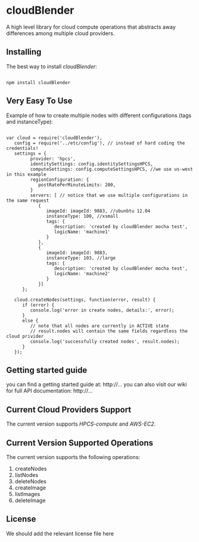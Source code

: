 # cloudBlender
A high level library for cloud compute operations that abstracts away differences among multiple cloud providers.

## Installing
The best way to install *cloudBlender*:
<pre><code>
npm install cloudBlender
</code></pre>

## Very Easy To Use
Example of how to create multiple nodes with different configurations (tags and instanceType):

<pre><code>
var cloud = require('cloudBlender'),
   config = require('../etc/config'), // instead of hard coding the credentials!
   settings = {
         provider: 'hpcs',
         identitySettings: config.identitySettingsHPCS,
         computeSettings: config.computeSettingsHPCS, //we use us-west in this example
         regionConfiguration: {
            postRatePerMinuteLimits: 200,
         }
         servers: [ // notice that we use multiple configurations in the same request
            {
               imageId: imageId: 9883, //ubunbtu 12.04
               instanceType: 100, //xsmall
               tags: {
                  description: 'created by cloudBlender mocha test',
                  logicName: 'machine1'
               }
            },
            {
               imageId: imageId: 9883, 
               instanceType: 103, //large
               tags: {
                  description: 'created by cloudBlender mocha test',
                  logicName: 'machine2'
               }
            }]
      };

   cloud.createNodes(settings, function(error, result) {
      if (error) {
         console.log('error in create nodes, details:', error);
      }
      else {
         // note that all nodes are currently in ACTIVE state
         // result.nodes will contain the same fields regardless the cloud privider
         console.log('successfully created nodes', result.nodes);
      }
   });
</code></pre>

## Getting started guide
you can find a getting started guide at:
http://...
you can also visit our wiki for full API documentation:
http://...

## Current Cloud Providers Support
The current version supports *HPCS-compute* and *AWS-EC2*.

## Current Version Supported Operations
The current version supports the following operations:

1. createNodes
2. listNodes
3. deleteNodes
4. createImage
5. listImages
6. deleteImage

## License
We should add the relevant license file here
